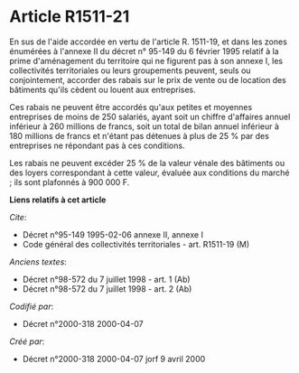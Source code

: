 # Article R1511-21

En sus de l'aide accordée en vertu de l'article R. 1511-19, et dans les zones énumérées à l'annexe II du décret n° 95-149 du
6 février 1995 relatif à la prime d'aménagement du territoire qui ne figurent pas à son annexe I, les collectivités
territoriales ou leurs groupements peuvent, seuls ou conjointement, accorder des rabais sur le prix de vente ou de location
des bâtiments qu'ils cèdent ou louent aux entreprises.

Ces rabais ne peuvent être accordés qu'aux petites et moyennes entreprises de moins de 250 salariés, ayant soit un chiffre
d'affaires annuel inférieur à 260 millions de francs, soit un total de bilan annuel inférieur à 180 millions de francs et
n'étant pas détenues à plus de 25 % par des entreprises ne répondant pas à ces conditions.

Les rabais ne peuvent excéder 25 % de la valeur vénale des bâtiments ou des loyers correspondant à cette valeur, évaluée aux
conditions du marché ; ils sont plafonnés à 900 000 F.

**Liens relatifs à cet article**

_Cite_:

  - Décret n°95-149 1995-02-06 annexe II, annexe I
  - Code général des collectivités territoriales - art. R1511-19 (M)

_Anciens textes_:

  - Décret n°98-572 du 7 juillet 1998 - art. 1 (Ab)
  - Décret n°98-572 du 7 juillet 1998 - art. 2 (Ab)

_Codifié par_:

  - Décret n°2000-318 2000-04-07

_Créé par_:

  - Décret n°2000-318 2000-04-07 jorf 9 avril 2000
